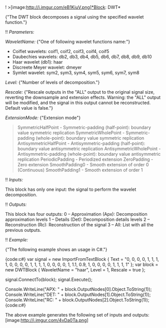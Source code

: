 ! >[image:http://i.imgur.com/eB1KiuV.png]*Block: DWT*

{"The DWT block decomposes a signal using the specified wavelet function."}

!! *Parameters:*

*WaveletName:* {"One of following wavelet functions name:"}
- Coiflet wavelets: coif1, coif2, coif3, coif4, coif5
- Daubechies wavelets: db2, db3, db4, db5, db6, db7, db8, db9, db10
- Haar wavelet (db1): haar
- Discreete Meyer wavelet: dmeyer
- Symlet wavelet: sym2, sym3, sym4, sym5, sym6, sym7, sym8

*Level:* {"Number of levels of decomposition."}

*Rescale:* {"Rescale outputs in the "ALL" output to the original signal size, reverting the downsample and extension effects. Warning: the "ALL" output will be modified, and the signal in this output cannot be reconstructed. Default value is false."}

*ExtensionMode:* {"Extension mode"}
> SymmetricHalfPoint - Symmetric-padding (half-point): boundary value symmetric replication
> SymmetricWholePoint - Symmetric-padding (whole-point): boundary value symmetric replication
> AntisymmetricHalfPoint - Antisymmetric-padding (half-point): boundary value antisymmetric replication
> AntisymmetricWholePoint - Antisymmetric-padding (whole-point): boundary value antisymmetric replication
> PeriodicPadding - Periodized extension
> ZeroPadding - Zero extension
> SmoothPadding0 - Smooth extension of order 0 (Continuous)
> SmoothPadding1 - Smooth extension of order 1

!! *Inputs:*

This block has only one input: the signal to perform the wavelet decomposition.

!! *Outputs:*

This block has four outputs:
0 – Approximation (Apx): Decomposition approximation levels
1 – Details (Det): Decomposition details levels
2 – Reconstruction (Rc): Reconstruction of the signal
3 – All: List with all the previous outputs.

!! *Example:*

{"The following example shows an usage in C#."}

{code:c#}
var signal = new ImportFromTextBlock { Text = "0, 0, 0, 0, 1, 1, 1, 1, 0, 0, 0, 0, 1, 1, 1, 1, 0, 0, 0, 0, 1, 1.1, 0.9, 1, 0, 0, 0, 0, 1, 1, 1, 1" };
var block = new DWTBlock
{
    WaveletName = "haar",
    Level = 1,
    Rescale = true
};

signal.ConnectTo(block);
signal.Execute();

Console.WriteLine("APX: " + block.OutputNodes[0].Object.ToString(1));
Console.WriteLine("DET: " + block.OutputNodes[1].Object.ToString(1));
Console.WriteLine("RC:  " + block.OutputNodes[2].Object.ToString(1));
{code:c#}

The above example generates the following set of inputs and outputs:
[image:http://i.imgur.com/4vDa0Ta.png]

